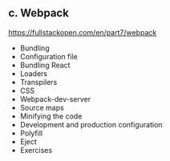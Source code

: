## c. Webpack
https://fullstackopen.com/en/part7/webpack

- Bundling
- Configuration file
- Bundling React
- Loaders
- Transpilers
- CSS
- Webpack-dev-server
- Source maps
- Minifying the code
- Development and production configuration
- Polyfill
- Eject
- Exercises
